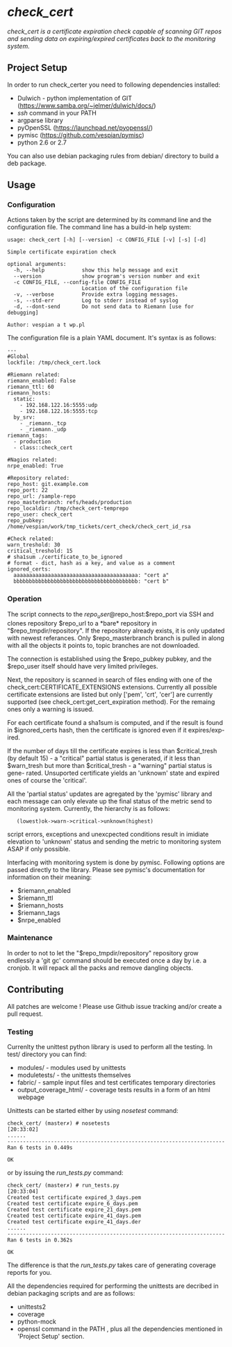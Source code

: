# _check_cert_

_check_cert is a certificate expiration check capable of scanning GIT repos
and sending data on expiring/expired certificates back to the monitoring system._

## Project Setup

In order to run check_certer you need to following dependencies installed:
- Dulwich - python implementation of GIT (https://www.samba.org/~jelmer/dulwich/docs/)
- *ssh* command in your PATH
- argparse library
- pyOpenSSL (https://launchpad.net/pyopenssl/)
- pymisc (https://github.com/vespian/pymisc)
- python 2.6 or 2.7

You can also use debian packaging rules from debian/ directory to build a deb
package.

## Usage

### Configuration

Actions taken by the script are determined by its command line and the
configuration file. The command line has a build-in help system:

```
usage: check_cert [-h] [--version] -c CONFIG_FILE [-v] [-s] [-d]

Simple certificate expiration check

optional arguments:
  -h, --help            show this help message and exit
  --version             show program's version number and exit
  -c CONFIG_FILE, --config-file CONFIG_FILE
                        Location of the configuration file
  -v, --verbose         Provide extra logging messages.
  -s, --std-err         Log to stderr instead of syslog
  -d, --dont-send       Do not send data to Riemann [use for debugging]

Author: vespian a t wp.pl
```

The configuration file is a plain YAML document. It's syntax is as follows:

```
---
#Global
lockfile: /tmp/check_cert.lock

#Riemann related:
riemann_enabled: False
riemann_ttl: 60
riemann_hosts:
  static:
    - 192.168.122.16:5555:udp
    - 192.168.122.16:5555:tcp
  by_srv:
    - _riemann._tcp
    - _riemann._udp
riemann_tags:
  - production
  - class::check_cert

#Nagios related:
nrpe_enabled: True

#Repository related:
repo_host: git.example.com
repo_port: 22
repo_url: /sample-repo
repo_masterbranch: refs/heads/production
repo_localdir: /tmp/check_cert-temprepo
repo_user: check_cert
repo_pubkey: /home/vespian/work/tmp_tickets/cert_check/check_cert_id_rsa

#Check related:
warn_treshold: 30
critical_treshold: 15
# sha1sum ./certificate_to_be_ignored
# format - dict, hash as a key, and value as a comment
ignored_certs:
  aaaaaaaaaaaaaaaaaaaaaaaaaaaaaaaaaaaaaaaa: "cert a"
  bbbbbbbbbbbbbbbbbbbbbbbbbbbbbbbbbbbbbbbb: "cert b"
```

### Operation

The script connects to the $repo_user@$repo_host:$repo_port via SSH and clones
repository $repo_url to a *bare* repository in "$repo_tmpdir/repository". If
the repository already exists, it is only updated with newest referances. Only
$repo_masterbranch branch is pulled in along with all the objects it points to,
topic branches are not downloaded.

The connection is established using the $repo_pubkey pubkey, and the $repo_user
itself should have very limited privileges.

Next, the repository is scanned in search of files ending with one of the
check_cert:CERTIFICATE_EXTENSIONS extensions. Currently all possible
certificate extensions are listed but only ['pem', 'crt', 'cer'] are currently
supported (see check_cert:get_cert_expiration method). For the remaing ones
only a warning is issued.

For each certificate found a sha1sum is computed, and if the result is found in
$ignored_certs hash, then the certificate is ignored even if it expires/exp-
ired.

If the number of days till the certificate expires is less than $critical_tresh
(by default 15) - a "critical" partial status is generated, if it less than
$warn_tresh but more than $critical_tresh - a "warning" partial status is gene-
rated. Unsuported certificate yields an 'unknown' state and expired ones of
course the 'critical'.

All the 'partial status' updates are agregated by the 'pymisc' library and
each message can only elevate up the final status of the metric send to
monitoring system. Currently, the hierarchy is as follows:

       (lowest)ok->warn->critical->unknown(highest)

script errors, exceptions and unexcpected conditions result in imidiate elevation
to 'unknown' status and sending the metric to monitoring system ASAP if only
possible.

Interfacing with monitoring system is done by pymisc. Following options are
passed directly to the library. Please see pymisc's documentation for
information on their meaning:
* $riemann_enabled
* $riemann_ttl
* $riemann_hosts
* $riemann_tags
* $nrpe_enabled

### Maintenance

In order to not to let the "$repo_tmpdir/repository" repository grow endlessly
a 'git gc' command should be executed once a day by i.e. a cronjob. It will
repack all the packs and remove dangling objects.

## Contributing

All patches are welcome ! Please use Github issue tracking and/or create a pull
request.

### Testing

Currenlty the unittest python library is used to perform all the testing. In
test/ directory you can find:
- modules/ - modules used by unittests
- moduletests/ - the unittests themselves
- fabric/ - sample input files and test certificates temporary directories
- output_coverage_html/ - coverage tests results in a form of an html webpage

Unittests can be started either by using *nosetest* command:

```
check_cert/ (master✗) # nosetests
[20:33:02]
......
----------------------------------------------------------------------
Ran 6 tests in 0.449s

OK
```

or by issuing the *run_tests.py* command:

```
check_cert/ (master✗) # run_tests.py
[20:33:04]
Created test certificate expired_3_days.pem
Created test certificate expire_6_days.pem
Created test certificate expire_21_days.pem
Created test certificate expire_41_days.pem
Created test certificate expire_41_days.der
......
----------------------------------------------------------------------
Ran 6 tests in 0.362s

OK
```

The difference is that the *run_tests.py* takes care of generating coverage
reports for you.

All the dependencies required for performing the unittests are decribed in debian
packaging scripts and are as follows:
- unittests2
- coverage
- python-mock
- openssl command in the PATH
, plus all the dependencies mentioned in 'Project Setup' section.
